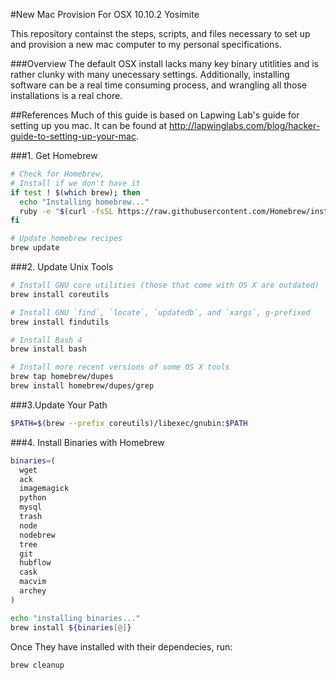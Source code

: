 #New Mac Provision
For OSX 10.10.2 Yosimite

This repository containst the steps, scripts, and files necessary to set up and provision a new mac computer to my personal specifications.

###Overview
The default OSX install lacks many key binary utitlities and is rather clunky with many unecessary settings. Additionally, installing software can be a real time consuming process, and wrangling all those installations is a real chore.

##References
Much of this guide is based on Lapwing Lab's guide for setting up you mac. It can be found at http://lapwinglabs.com/blog/hacker-guide-to-setting-up-your-mac.

###1. Get Homebrew
```bash
# Check for Homebrew,
# Install if we don't have it
if test ! $(which brew); then
  echo "Installing homebrew..."
  ruby -e "$(curl -fsSL https://raw.githubusercontent.com/Homebrew/install/master/install)"
fi

# Update homebrew recipes
brew update
```

###2. Update Unix Tools
```bash
# Install GNU core utilities (those that come with OS X are outdated)
brew install coreutils

# Install GNU `find`, `locate`, `updatedb`, and `xargs`, g-prefixed
brew install findutils

# Install Bash 4
brew install bash

# Install more recent versions of some OS X tools
brew tap homebrew/dupes
brew install homebrew/dupes/grep
```

###3.Update Your Path
```bash
$PATH=$(brew --prefix coreutils)/libexec/gnubin:$PATH
```

###4. Install Binaries with Homebrew
```bash
binaries=(
  wget
  ack
  imagemagick
  python
  mysql
  trash
  node
  nodebrew
  tree
  git
  hubflow
  cask
  macvim
  archey
)

echo "installing binaries..."
brew install ${binaries[@]}
```
Once They have installed with their dependecies, run:
```bash
brew cleanup
```


